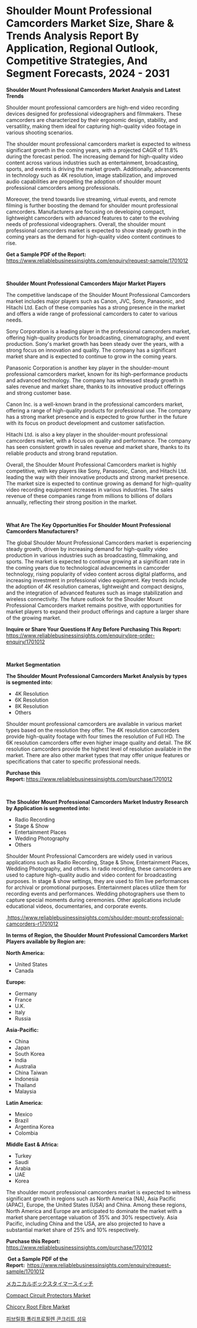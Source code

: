<p><h1>Shoulder Mount Professional Camcorders Market Size, Share & Trends Analysis Report By Application, Regional Outlook, Competitive Strategies, And Segment Forecasts, 2024 - 2031</h1></p><p><strong>Shoulder Mount Professional Camcorders Market Analysis and Latest Trends</strong></p>
<p><p>Shoulder mount professional camcorders are high-end video recording devices designed for professional videographers and filmmakers. These camcorders are characterized by their ergonomic design, stability, and versatility, making them ideal for capturing high-quality video footage in various shooting scenarios.</p><p>The shoulder mount professional camcorders market is expected to witness significant growth in the coming years, with a projected CAGR of 11.8% during the forecast period. The increasing demand for high-quality video content across various industries such as entertainment, broadcasting, sports, and events is driving the market growth. Additionally, advancements in technology such as 4K resolution, image stabilization, and improved audio capabilities are propelling the adoption of shoulder mount professional camcorders among professionals.</p><p>Moreover, the trend towards live streaming, virtual events, and remote filming is further boosting the demand for shoulder mount professional camcorders. Manufacturers are focusing on developing compact, lightweight camcorders with advanced features to cater to the evolving needs of professional videographers. Overall, the shoulder mount professional camcorders market is expected to show steady growth in the coming years as the demand for high-quality video content continues to rise.</p></p>
<p><strong>Get a Sample PDF of the Report:&nbsp;</strong> <a href="https://www.reliablebusinessinsights.com/enquiry/request-sample/1701012">https://www.reliablebusinessinsights.com/enquiry/request-sample/1701012</a></p>
<p>&nbsp;</p>
<p><strong>Shoulder Mount Professional Camcorders Major Market Players</strong></p>
<p><p>The competitive landscape of the Shoulder Mount Professional Camcorders market includes major players such as Canon, JVC, Sony, Panasonic, and Hitachi Ltd. Each of these companies has a strong presence in the market and offers a wide range of professional camcorders to cater to various needs.</p><p>Sony Corporation is a leading player in the professional camcorders market, offering high-quality products for broadcasting, cinematography, and event production. Sony's market growth has been steady over the years, with a strong focus on innovation and quality. The company has a significant market share and is expected to continue to grow in the coming years.</p><p>Panasonic Corporation is another key player in the shoulder-mount professional camcorders market, known for its high-performance products and advanced technology. The company has witnessed steady growth in sales revenue and market share, thanks to its innovative product offerings and strong customer base.</p><p>Canon Inc. is a well-known brand in the professional camcorders market, offering a range of high-quality products for professional use. The company has a strong market presence and is expected to grow further in the future with its focus on product development and customer satisfaction.</p><p>Hitachi Ltd. is also a key player in the shoulder-mount professional camcorders market, with a focus on quality and performance. The company has seen consistent growth in sales revenue and market share, thanks to its reliable products and strong brand reputation.</p><p>Overall, the Shoulder Mount Professional Camcorders market is highly competitive, with key players like Sony, Panasonic, Canon, and Hitachi Ltd. leading the way with their innovative products and strong market presence. The market size is expected to continue growing as demand for high-quality video recording equipment increases in various industries. The sales revenue of these companies range from millions to billions of dollars annually, reflecting their strong position in the market.</p></p>
<p>&nbsp;</p>
<p><strong>What Are The Key Opportunities For Shoulder Mount Professional Camcorders Manufacturers?</strong></p>
<p><p>The global Shoulder Mount Professional Camcorders market is experiencing steady growth, driven by increasing demand for high-quality video production in various industries such as broadcasting, filmmaking, and sports. The market is expected to continue growing at a significant rate in the coming years due to technological advancements in camcorder technology, rising popularity of video content across digital platforms, and increasing investment in professional video equipment. Key trends include the adoption of 4K resolution cameras, lightweight and compact designs, and the integration of advanced features such as image stabilization and wireless connectivity. The future outlook for the Shoulder Mount Professional Camcorders market remains positive, with opportunities for market players to expand their product offerings and capture a larger share of the growing market.</p></p>
<p><strong>Inquire or Share Your Questions If Any Before Purchasing This Report:</strong> <a href="https://www.reliablebusinessinsights.com/enquiry/pre-order-enquiry/1701012">https://www.reliablebusinessinsights.com/enquiry/pre-order-enquiry/1701012</a></p>
<p>&nbsp;</p>
<p><strong>Market Segmentation</strong></p>
<p><strong>The Shoulder Mount Professional Camcorders Market Analysis by types is segmented into:</strong></p>
<p><ul><li>4K Resolution</li><li>6K Resolution</li><li>8K Resolution</li><li>Others</li></ul></p>
<p><p>Shoulder mount professional camcorders are available in various market types based on the resolution they offer. The 4K resolution camcorders provide high-quality footage with four times the resolution of Full HD. The 6K resolution camcorders offer even higher image quality and detail. The 8K resolution camcorders provide the highest level of resolution available in the market. There are also other market types that may offer unique features or specifications that cater to specific professional needs.</p></p>
<p><strong>Purchase this Report:&nbsp;</strong><a href="https://www.reliablebusinessinsights.com/purchase/1701012">https://www.reliablebusinessinsights.com/purchase/1701012</a></p>
<p>&nbsp;</p>
<p><strong>The Shoulder Mount Professional Camcorders Market Industry Research by Application is segmented into:</strong></p>
<p><ul><li>Radio Recording</li><li>Stage & Show</li><li>Entertainment Places</li><li>Wedding Photography</li><li>Others</li></ul></p>
<p><p>Shoulder Mount Professional Camcorders are widely used in various applications such as Radio Recording, Stage & Show, Entertainment Places, Wedding Photography, and others. In radio recording, these camcorders are used to capture high-quality audio and video content for broadcasting purposes. In stage & show settings, they are used to film live performances for archival or promotional purposes. Entertainment places utilize them for recording events and performances. Wedding photographers use them to capture special moments during ceremonies. Other applications include educational videos, documentaries, and corporate events.</p></p>
<p><a href="https://www.reliablebusinessinsights.com/shoulder-mount-professional-camcorders-r1701012">&nbsp;https://www.reliablebusinessinsights.com/shoulder-mount-professional-camcorders-r1701012</a></p>
<p><strong>In terms of Region, the Shoulder Mount Professional Camcorders Market Players available by Region are:</strong></p>
<p>
    <p> <strong> North America: </strong>
        <ul>
            <li>United States</li>
            <li>Canada</li>
        </ul>
        </p> 
    <p> <strong> Europe: </strong>
        <ul>
            <li>Germany</li>
            <li>France</li>
            <li>U.K.</li>
            <li>Italy</li>
            <li>Russia</li>
        </ul>
        </p> 
    <p> <strong> Asia-Pacific: </strong>
        <ul>
            <li>China</li>
            <li>Japan</li>
            <li>South Korea</li>
            <li>India</li>
            <li>Australia</li>
            <li>China Taiwan</li>
            <li>Indonesia</li>
            <li>Thailand</li>
            <li>Malaysia</li>
        </ul>
        </p> 
    <p> <strong> Latin America: </strong>
        <ul>
            <li>Mexico</li>
            <li>Brazil</li>
            <li>Argentina Korea</li>
            <li>Colombia</li>
        </ul>
        </p> 
    <p> <strong> Middle East & Africa: </strong>
        <ul>
            <li>Turkey</li>
            <li>Saudi</li>
            <li>Arabia</li>
            <li>UAE</li>
            <li>Korea</li>
        </ul>
    </p>
    </p>
<p><p>The shoulder mount professional camcorders market is expected to witness significant growth in regions such as North America (NA), Asia Pacific (APAC), Europe, the United States (USA) and China. Among these regions, North America and Europe are anticipated to dominate the market with a market share percentage valuation of 35% and 30% respectively. Asia Pacific, including China and the USA, are also projected to have a substantial market share of 25% and 10% respectively.</p></p>
<p><strong>Purchase this Report: </strong><a href="https://www.reliablebusinessinsights.com/purchase/1701012">https://www.reliablebusinessinsights.com/purchase/1701012</a></p>
<p>&nbsp;<strong>Get a Sample PDF of the Report:&nbsp;&nbsp;</strong><a href="https://www.reliablebusinessinsights.com/enquiry/request-sample/1701012">https://www.reliablebusinessinsights.com/enquiry/request-sample/1701012</a></p>
<p><strong></strong></p>
<p><p><a href="https://github.com/efcvopdgkdx128/Market-Research-Report-List-2/blob/main/7064430123211.md">メカニカルボックスタイマースイッチ</a></p><p><a href="https://github.com/nicholepatriciadoylenwnrjr0/Market-Research-Report-List-2/blob/main/compact-circuit-protectors-market.md">Compact Circuit Protectors Market</a></p><p><a href="https://issuu.com/reportprime-2/docs/chicory-root-fibre-market-size-2030.pptx">Chicory Root Fibre Market</a></p><p><a href="https://github.com/emakpiahsopiah/Market-Research-Report-List-1/blob/main/3092378109455.md">피브릴화 폴리프로필렌 콘크리트 섬유</a></p></p>